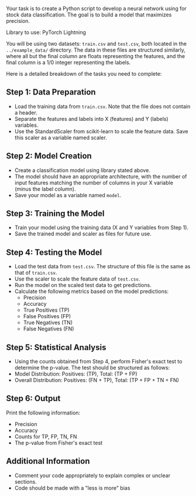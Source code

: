 
Your task is to create a Python script to develop a neural network using for stock data classification.
The goal is to build a model that maximizes precision.

Library to use: PyTorch Lightning

You will be using two datasets: `train.csv` and `test.csv`, both located in the `../example_data/` directory. 
The data in these files are structured similarly, where all but the final column are 
floats representing the features, and the final column is a 1/0 integer representing the labels.

Here is a detailed breakdown of the tasks you need to complete:

## Step 1: Data Preparation

* Load the training data from `train.csv`. Note that the file does not contain a header.
* Separate the features and labels into X (features) and Y (labels) variables.
* Use the StandardScaler from scikit-learn to scale the feature data. Save this scaler as a variable named scaler.

## Step 2: Model Creation
* Create a classification model using library stated above.
* The model should have an appropriate architecture, with the number of input features matching the number of columns in your X variable (minus the label column).
* Save your model as a variable named `model`.

## Step 3: Training the Model
* Train your model using the training data (X and Y variables from Step 1).
* Save the trained model and scaler as files for future use.

## Step 4: Testing the Model
* Load the test data from `test.csv`. The structure of this file is the same as that of `train.csv`.
* Use the scaler to scale the feature data of `test.csv`.
* Run the model on the scaled test data to get predictions.
* Calculate the following metrics based on the model predictions:
  * Precision
  * Accuracy
  * True Positives (TP)
  * False Positives (FP)
  * True Negatives (TN)
  * False Negatives (FN)

## Step 5: Statistical Analysis
* Using the counts obtained from Step 4, perform Fisher's exact test to determine the p-value. The test should be structured as follows:
* Model Distribution: Positives: (TP), Total: (TP + FP)
* Overall Distribution: Positives: (FN + TP), Total: (TP + FP + TN + FN)

## Step 6: Output
Print the following information:
* Precision
* Accuracy
* Counts for TP, FP, TN, FN
* The p-value from Fisher's exact test 

## Additional Information
* Comment your code appropriately to explain complex or unclear sections.
* Code should be made with a "less is more" bias